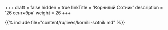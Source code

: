 +++
draft = false
hidden = true
linkTitle = 'Корнилий Сотник'
description = '26 сентября'
weight = 26
+++

{{% include file="content/ru/lives/kornilii-sotnik.md" %}}
